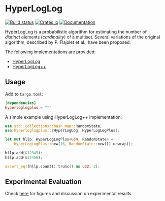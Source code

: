 # HyperLogLog

[![Build status](https://github.com/tabac/hyperloglog.rs/workflows/ci/badge.svg)](https://github.com/tabac/hyperloglog.rs/actions)
[![Crates.io](https://img.shields.io/crates/v/hyperloglogplus.svg)](https://crates.io/crates/hyperloglogplus)
[![Documentation](https://docs.rs/hyperloglogplus/badge.svg)](https://docs.rs/hyperloglogplus)

HyperLogLog is a probabilistic algorithm for estimating the number of
*distinct* elements (*cardinality*) of a multiset. Several variations of the
original algorithm, described by P. Flajolet et al., have been proposed.

The following implementations are provided:

- [HyperLogLog](http://algo.inria.fr/flajolet/Publications/FlFuGaMe07.pdf)
- [HyperLogLog++](https://research.google/pubs/pub40671/)


## Usage

Add to `Cargo.toml`:

```toml
[dependencies]
hyperloglogplus = "*"
```

A simple example using HyperLogLog++ implementation:

```rust
use std::collections::hash_map::RandomState;
use hyperloglogplus::{HyperLogLog, HyperLogLogPlus};

let mut hllp: HyperLogLogPlus<u64, RandomState> =
    HyperLogLogPlus::new(16, RandomState::new()).unwrap();

hllp.add(&12345);
hllp.add(&23456);

assert_eq!(hllp.count().trunc() as u32, 2);

```

## Experimental Evaluation

Check [here](results/) for figures and discussion on experimental results.
